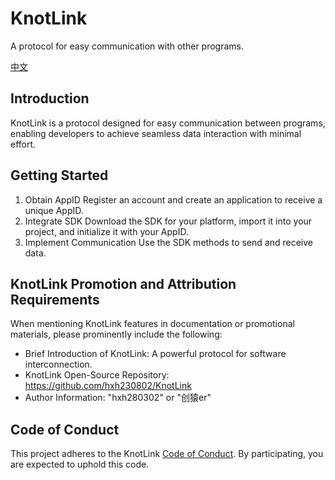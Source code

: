 # KnotLink
A protocol for easy communication with other programs.

[中文](https://github.com/hxh230802/KnotLink/README_zh.md)

## Introduction

KnotLink is a protocol designed for easy communication between programs, enabling developers to achieve seamless data interaction with minimal effort.

## Getting Started

1. Obtain AppID
Register an account and create an application to receive a unique AppID.
2. Integrate SDK
Download the SDK for your platform, import it into your project, and initialize it with your AppID.
3. Implement Communication
Use the SDK methods to send and receive data.

## KnotLink Promotion and Attribution Requirements

When mentioning KnotLink features in documentation or promotional materials, please prominently include the following:
- Brief Introduction of KnotLink: A powerful protocol for software interconnection.
- KnotLink Open-Source Repository: https://github.com/hxh230802/KnotLink
- Author Information: "hxh280302" or "创猿er"

## Code of Conduct
This project adheres to the KnotLink [Code of Conduct](https://github.com/hxh230802/KnotLink/CODE_OF_CONDUCT.md). By participating, you are expected to uphold this code.


